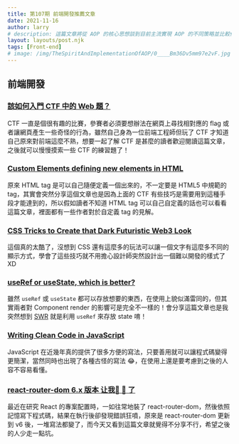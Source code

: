 ```yaml
---
title: 第107期 前端開發推薦文章
date: 2021-11-16
author: larry
# description: 這篇文章將從 AOP 的核心思想談到目前主流實現 AOP 的不同策略並比較他們的差異，適合了解 Java 語言或者有稍微玩過 AOP 但是不清楚其原理的人閱讀。
layout: layouts/post.njk
tags: [Front-end]
# image: /img/TheSpiritAndImplementationOfAOP/0____Bm36Dv5mm97e2vF.jpg
---
```



## 前端開發

### [該如何入門 CTF 中的 Web 題？](https://blog.techbridge.cc/2021/02/20/web-ctf-is-fun/?fbclid=IwAR2mOQnLA0NF7ukl8XLSBe03Ft2-F9qZR_8l9yj9Mg9H_LcKaCnmZ3FdE0Q)

CTF 一直是個很有趣的比賽，參賽者必須要想辦法在網頁上尋找相對應的 flag 或者讓網頁產生一些奇怪的行為，雖然自己身為一位前端工程師但玩了 CTF 才知道自己原來對前端這麼不熟，想要一起了解 CTF 是甚麼的讀者歡迎閱讀這篇文章，之後就可以慢慢摸索一些 CTF 的練習題了！

### [Custom Elements defining new elements in HTML](https://www.html5rocks.com/en/tutorials/webcomponents/customelements/)

原來 HTML tag 是可以自己隨便定義一個出來的，不一定要是 HTML5 中規範的 tag，其實會突然分享這個文章也是因為上面的 CTF 有些技巧是需要用到這種手段才能達到的，所以假如讀者不知道 HTML tag 可以自己自定義的話也可以看看這篇文章，裡面都有一些作者對於自定義 tag 的見解。

### [CSS Tricks to Create that Dark Futuristic Web3 Look](https://dev.to/trishathecookie/css-tricks-to-create-that-dark-futuristic-web3-look-53bm)

這個真的太酷了，沒想到 CSS 還有這麼多的玩法可以讓一個文字有這麼多不同的顯示方式，學會了這些技巧就不用擔心設計師突然設計出一個難以開發的樣式了XD

### [useRef or useState, which is better?](https://dev.to/salehmubashar/useref-or-usestate-which-is-better-258j)

雖然 `useRef` 或 `useState` 都可以存放想要的東西，在使用上貌似滿雷同的，但其實兩者對 Component render 的影響可是完全不一樣的！會分享這篇文章也是我突然想到 [SWR](https://swr.vercel.app/) 就是利用 `useRef` 來存放 state 唷！

### [Writing Clean Code in JavaScript](https://blog.bitsrc.io/writing-clean-code-in-javascript-dd584bbe1874)

JavaScript 在近幾年真的提供了很多方便的寫法，只要善用就可以讓程式碼變得更簡潔，當然同時也出現了各種古怪的寫法 😂，在使用上還是要考慮到之後的人容不容易看懂。

### [react-router-dom 6.x 版本 让我🐓 🐝 了](https://juejin.cn/post/7030700352622034952)

最近在研究 React 的專案配置時，一如往常地裝了 react-router-dom，然後依照記憶寫下程式碼，結果在執行後卻發現錯誤狂噴，原來是 react-router-dom 更新到 v6 後，一堆寫法都變了，而今天又看到這篇文章就覺得不分享不行，希望之後的人少走一點坑。